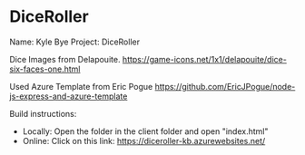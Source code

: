 # DiceRoller

Name: Kyle Bye
Project: DiceRoller

Dice Images from Delapouite.
https://game-icons.net/1x1/delapouite/dice-six-faces-one.html 

Used Azure Template from Eric Pogue
https://github.com/EricJPogue/node-js-express-and-azure-template

Build instructions:
- Locally: Open the folder in the client folder and open "index.html"
- Online: Click on this link: https://diceroller-kb.azurewebsites.net/